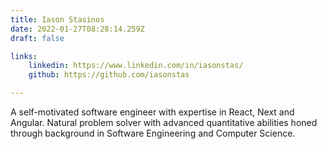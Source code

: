 ```yaml
---
title: Iason Stasinos
date: 2022-01-27T08:28:14.259Z
draft: false

links: 
    linkedin: https://www.linkedin.com/in/iasonstas/
    github: https://github.com/iasonstas

---
```


A self-motivated software engineer with expertise in React, Next and Angular. Natural problem solver with advanced quantitative abilities honed through background in Software Engineering and Computer Science.